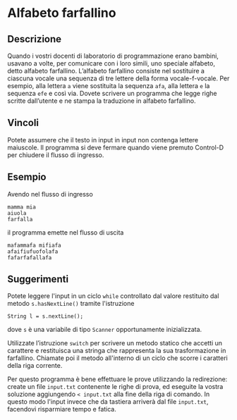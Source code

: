 Alfabeto farfallino
===================

Descrizione
-----------

Quando i vostri docenti di laboratorio di programmazione erano bambini,
usavano a volte, per comunicare con i loro simili, uno speciale alfabeto,
detto alfabeto farfallino. L’alfabeto farfallino consiste nel sostituire a
ciascuna vocale una sequenza di tre lettere della forma vocale-f-vocale.
Per esempio, alla lettera `a` viene sostituita la sequenza `afa`, alla
lettera `e` la sequenza `efe` e così via. Dovete scrivere un programma che
legge righe scritte dall’utente e ne stampa la traduzione in alfabeto
farfallino.

Vincoli
-------

Potete assumere che il testo in input in input non contenga lettere
maiuscole. Il programma si deve fermare quando viene premuto Control-D per
chiudere il flusso di ingresso.

Esempio
-------

Avendo nel flusso di ingresso

    mamma mia
    aiuola
    farfalla

il programma emette nel flusso di uscita

    mafammafa mifiafa
    afaifiufuofolafa
    fafarfafallafa

Suggerimenti
------------

Potete leggere l'input in un ciclo `while` controllato dal valore restituito
dal metodo `s.hasNextLine()` tramite l'istruzione

    String l = s.nextLine();

dove `s` è una variabile di tipo `Scanner` opportunamente inizializzata.

Utilizzate l’istruzione `switch` per scrivere un metodo statico che
accetti un carattere e restituisca una stringa che rappresenta la sua
trasformazione in farfallino. Chiamate poi il metodo all'interno di un
ciclo che scorre i caratteri della riga corrente.

Per questo programma è bene effettuare le prove utilizzando la
redirezione: create un file `input.txt` contenente le righe di prova, ed
eseguite la vostra soluzione aggiungendo `< input.txt` alla fine della
riga di comando. In questo modo l'input invece che da tastiera arriverà
dal file `input.txt`, facendovi risparmiare tempo e fatica.
